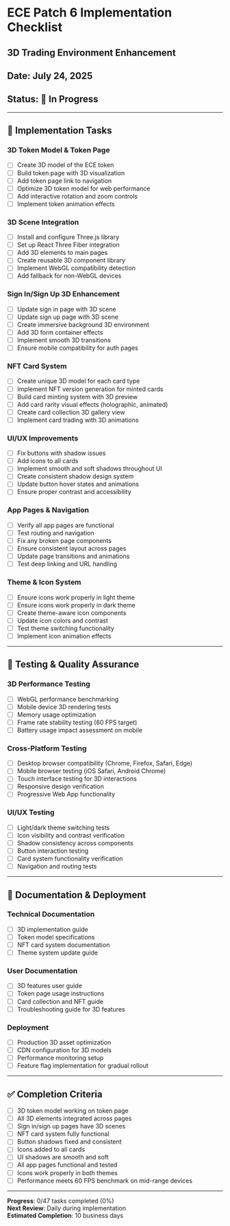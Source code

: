 # ECE Patch 6 Implementation Checklist
## 3D Trading Environment Enhancement
## Date: July 24, 2025
## Status: 🔄 In Progress

---

## 🔧 Implementation Tasks

### 3D Token Model & Token Page
- [ ] Create 3D model of the ECE token
- [ ] Build token page with 3D visualization
- [ ] Add token page link to navigation
- [ ] Optimize 3D token model for web performance
- [ ] Add interactive rotation and zoom controls
- [ ] Implement token animation effects

### 3D Scene Integration
- [ ] Install and configure Three.js library
- [ ] Set up React Three Fiber integration
- [ ] Add 3D elements to main pages
- [ ] Create reusable 3D component library
- [ ] Implement WebGL compatibility detection
- [ ] Add fallback for non-WebGL devices

### Sign In/Sign Up 3D Enhancement
- [ ] Update sign in page with 3D scene
- [ ] Update sign up page with 3D scene
- [ ] Create immersive background 3D environment
- [ ] Add 3D form container effects
- [ ] Implement smooth 3D transitions
- [ ] Ensure mobile compatibility for auth pages

### NFT Card System
- [ ] Create unique 3D model for each card type
- [ ] Implement NFT version generation for minted cards
- [ ] Build card minting system with 3D preview
- [ ] Add card rarity visual effects (holographic, animated)
- [ ] Create card collection 3D gallery view
- [ ] Implement card trading with 3D animations

### UI/UX Improvements
- [ ] Fix buttons with shadow issues
- [ ] Add icons to all cards
- [ ] Implement smooth and soft shadows throughout UI
- [ ] Create consistent shadow design system
- [ ] Update button hover states and animations
- [ ] Ensure proper contrast and accessibility

### App Pages & Navigation
- [ ] Verify all app pages are functional
- [ ] Test routing and navigation
- [ ] Fix any broken page components
- [ ] Ensure consistent layout across pages
- [ ] Update page transitions and animations
- [ ] Test deep linking and URL handling

### Theme & Icon System
- [ ] Ensure icons work properly in light theme
- [ ] Ensure icons work properly in dark theme
- [ ] Create theme-aware icon components
- [ ] Update icon colors and contrast
- [ ] Test theme switching functionality
- [ ] Implement icon animation effects

---

## 🧪 Testing & Quality Assurance

### 3D Performance Testing
- [ ] WebGL performance benchmarking
- [ ] Mobile device 3D rendering tests
- [ ] Memory usage optimization
- [ ] Frame rate stability testing (60 FPS target)
- [ ] Battery usage impact assessment on mobile

### Cross-Platform Testing
- [ ] Desktop browser compatibility (Chrome, Firefox, Safari, Edge)
- [ ] Mobile browser testing (iOS Safari, Android Chrome)
- [ ] Touch interface testing for 3D interactions
- [ ] Responsive design verification
- [ ] Progressive Web App functionality

### UI/UX Testing
- [ ] Light/dark theme switching tests
- [ ] Icon visibility and contrast verification
- [ ] Shadow consistency across components
- [ ] Button interaction testing
- [ ] Card system functionality verification
- [ ] Navigation and routing tests

---

## 📖 Documentation & Deployment

### Technical Documentation
- [ ] 3D implementation guide
- [ ] Token model specifications
- [ ] NFT card system documentation
- [ ] Theme system update guide

### User Documentation
- [ ] 3D features user guide
- [ ] Token page usage instructions
- [ ] Card collection and NFT guide
- [ ] Troubleshooting guide for 3D features

### Deployment
- [ ] Production 3D asset optimization
- [ ] CDN configuration for 3D models
- [ ] Performance monitoring setup
- [ ] Feature flag implementation for gradual rollout

---

## ✅ Completion Criteria
- [ ] 3D token model working on token page
- [ ] All 3D elements integrated across pages
- [ ] Sign in/sign up pages have 3D scenes
- [ ] NFT card system fully functional
- [ ] Button shadows fixed and consistent
- [ ] Icons added to all cards
- [ ] UI shadows are smooth and soft
- [ ] All app pages functional and tested
- [ ] Icons work properly in both themes
- [ ] Performance meets 60 FPS benchmark on mid-range devices

---

**Progress**: 0/47 tasks completed (0%)  
**Next Review**: Daily during implementation  
**Estimated Completion**: 10 business days

